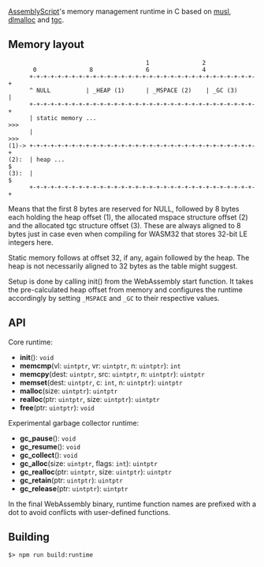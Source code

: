 [AssemblyScript](https://github.com/dcodeIO/AssemblyScript)'s memory management runtime in C based on [musl](http://www.musl-libc.org/), [dlmalloc](http://g.oswego.edu/dl/html/malloc.html) and [tgc](https://github.com/orangeduck/tgc).

Memory layout
-------------

```
                                       1               2
       0               8               6               4
      +-+-+-+-+-+-+-+-+-+-+-+-+-+-+-+-+-+-+-+-+-+-+-+-+-+-+-+-+-+-+-+-+
      ^ NULL          | _HEAP (1)      | _MSPACE (2)    | _GC (3)     |
      +-+-+-+-+-+-+-+-+-+-+-+-+-+-+-+-+-+-+-+-+-+-+-+-+-+-+-+-+-+-+-+-+
      | static memory ...                                           >>>
      |                                                             >>>
(1)-> +-+-+-+-+-+-+-+-+-+-+-+-+-+-+-+-+-+-+-+-+-+-+-+-+-+-+-+-+-+-+-+-+
(2):  | heap ...                                                      $
(3):  |                                                               $
      +-+-+-+-+-+-+-+-+-+-+-+-+-+-+-+-+-+-+-+-+-+-+-+-+-+-+-+-+-+-+-+-+
```

Means that the first 8 bytes are reserved for NULL, followed by 8 bytes each
holding the heap offset (1), the allocated mspace structure offset (2) and the
allocated tgc structure offset (3). These are always aligned to 8 bytes just in
case even when compiling for WASM32 that stores 32-bit LE integers here.

Static memory follows at offset 32, if any, again followed by the heap. The
heap is not necessarily aligned to 32 bytes as the table might suggest.

Setup is done by calling init() from the WebAssembly start function. It takes
the pre-calculated heap offset from memory and configures the runtime
accordingly by setting `_MSPACE` and `_GC` to their respective values.

API
---

Core runtime:

* **init**(): `void`
* **memcmp**(vl: `uintptr`, vr: `uintptr`, n: `uintptr`): `int`
* **memcpy**(dest: `uintptr`, src: `uintptr`, n: `uintptr`): `uintptr`
* **memset**(dest: `uintptr`, c: `int`, n: `uintptr`): `uintptr`
* **malloc**(size: `uintptr`): `uintptr`
* **realloc**(ptr: `uintptr`, size: `uintptr`): `uintptr`
* **free**(ptr: `uintptr`): `void`

Experimental garbage collector runtime:

* **gc_pause**(): `void`
* **gc_resume**(): `void`
* **gc_collect**(): `void`
* **gc_alloc**(size: `uintptr`, flags: `int`): `uintptr`
* **gc_realloc**(ptr: `uintptr`, size: `uintptr`): `uintptr`
* **gc_retain**(ptr: `uintptr`): `uintptr`
* **gc_release**(ptr: `uintptr`): `uintptr`

In the final WebAssembly binary, runtime function names are prefixed with a dot to avoid conflicts with user-defined functions.

Building
--------

```
$> npm run build:runtime
```
